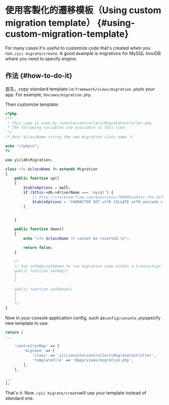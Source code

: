 # 使用客製化的遷移模板（Using custom migration template） {#using-custom-migration-template}

For many cases it's useful to customize code that's created when you run`./yii migrate/create`. A good example is migrations for MySQL InnoDB where you need to specify engine.

## 作法 {#how-to-do-it}

首先，copy standard template i.e.`framework/views/migration.php`to your app. For example, to`views/migration.php`.

Then customize template:

```php
<?php
/**
 * This view is used by console/controllers/MigrateController.php
 * The following variables are available in this view:
 */
/* @var $className string the new migration class name */

echo "<?php\n";
?>

use yii\db\Migration;

class <?= $className ?> extends Migration
{
    public function up()
    {
        $tableOptions = null;
        if ($this->db->driverName === 'mysql') {
            // http://stackoverflow.com/questions/766809/whats-the-difference-between-utf8-general-ci-and-utf8-unicode-ci
            $tableOptions = 'CHARACTER SET utf8 COLLATE utf8_unicode_ci ENGINE=InnoDB';
        }


    }

    public function down()
    {
        echo "<?= $className ?> cannot be reverted.\n";

        return false;
    }

    /*
    // Use safeUp/safeDown to run migration code within a transaction
    public function safeUp()
    {
    }

    public function safeDown()
    {
    }
    */
}
```

Now in your console application config, such as`config/console.php`specify new template to use:

```php
return [
...

    'controllerMap' => [
        'migrate' => [
            'class' => 'yii\console\controllers\MigrateController',
            'templateFile' => '@app/views/migration.php',
        ],
    ],

...
];
```

That's it. Now`./yii migrate/create`will use your template instead of standard one.

